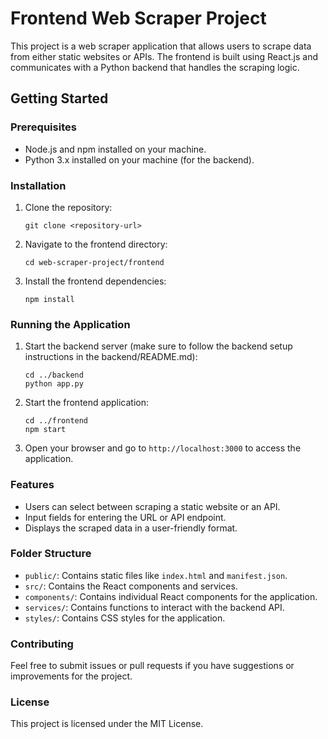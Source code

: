 # Frontend Web Scraper Project

This project is a web scraper application that allows users to scrape data from either static websites or APIs. The frontend is built using React.js and communicates with a Python backend that handles the scraping logic.

## Getting Started

### Prerequisites

- Node.js and npm installed on your machine.
- Python 3.x installed on your machine (for the backend).

### Installation

1. Clone the repository:

   ```
   git clone <repository-url>
   ```

2. Navigate to the frontend directory:

   ```
   cd web-scraper-project/frontend
   ```

3. Install the frontend dependencies:

   ```
   npm install
   ```

### Running the Application

1. Start the backend server (make sure to follow the backend setup instructions in the backend/README.md):

   ```
   cd ../backend
   python app.py
   ```

2. Start the frontend application:

   ```
   cd ../frontend
   npm start
   ```

3. Open your browser and go to `http://localhost:3000` to access the application.

### Features

- Users can select between scraping a static website or an API.
- Input fields for entering the URL or API endpoint.
- Displays the scraped data in a user-friendly format.

### Folder Structure

- `public/`: Contains static files like `index.html` and `manifest.json`.
- `src/`: Contains the React components and services.
- `components/`: Contains individual React components for the application.
- `services/`: Contains functions to interact with the backend API.
- `styles/`: Contains CSS styles for the application.

### Contributing

Feel free to submit issues or pull requests if you have suggestions or improvements for the project.

### License

This project is licensed under the MIT License.